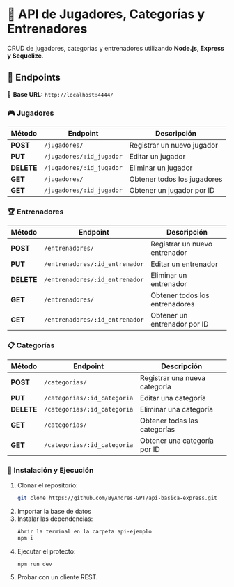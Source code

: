 # 📌 API de Jugadores, Categorías y Entrenadores

CRUD de jugadores, categorías y entrenadores utilizando **Node.js, Express y Sequelize**.

## 🚀 Endpoints

📍 **Base URL:** `http://localhost:4444/`

### 🎮 Jugadores
| Método | Endpoint | Descripción |
|--------|---------|-------------|
| **POST** | `/jugadores/` | Registrar un nuevo jugador |
| **PUT** | `/jugadores/:id_jugador` | Editar un jugador |
| **DELETE** | `/jugadores/:id_jugador` | Eliminar un jugador |
| **GET** | `/jugadores/` | Obtener todos los jugadores |
| **GET** | `/jugadores/:id_jugador` | Obtener un jugador por ID |

### 🏆 Entrenadores
| Método | Endpoint | Descripción |
|--------|---------|-------------|
| **POST** | `/entrenadores/` | Registrar un nuevo entrenador |
| **PUT** | `/entrenadores/:id_entrenador` | Editar un entrenador |
| **DELETE** | `/entrenadores/:id_entrenador` | Eliminar un entrenador |
| **GET** | `/entrenadores/` | Obtener todos los entrenadores |
| **GET** | `/entrenadores/:id_entrenador` | Obtener un entrenador por ID |

### 📋 Categorías
| Método | Endpoint | Descripción |
|--------|---------|-------------|
| **POST** | `/categorias/` | Registrar una nueva categoría |
| **PUT** | `/categorias/:id_categoria` | Editar una categoría |
| **DELETE** | `/categorias/:id_categoria` | Eliminar una categoría |
| **GET** | `/categorias/` | Obtener todas las categorías |
| **GET** | `/categorias/:id_categoria` | Obtener una categoría por ID |


### 🔧 Instalación y Ejecución
1. Clonar el repositorio:
   ```sh
   git clone https://github.com/ByAndres-GPT/api-basica-express.git
2. Importar la base de datos
3. Instalar las dependencias:
   ```sh
   Abrir la terminal en la carpeta api-ejemplo
   npm i
4. Ejecutar el protecto:
   ```sh
   npm run dev
5. Probar con un cliente REST.
   
